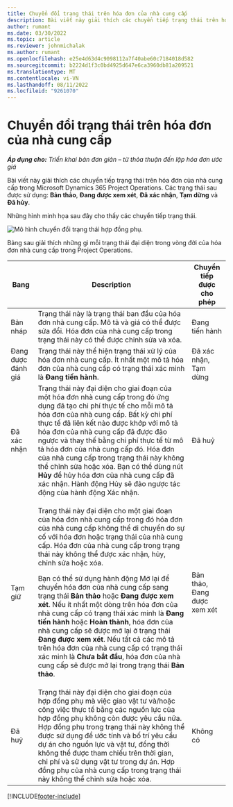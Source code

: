 ```yaml
---
title: Chuyển đổi trạng thái trên hóa đơn của nhà cung cấp
description: Bài viết này giải thích các chuyển tiếp trạng thái trên hóa đơn của nhà cung cấp trong Microsoft Dynamics 365 Project Operations.
author: rumant
ms.date: 03/30/2022
ms.topic: article
ms.reviewer: johnmichalak
ms.author: rumant
ms.openlocfilehash: e25e4d63d4c9098112a7f40abe60c7184018d582
ms.sourcegitcommit: b2224d1f3c0bd4925d647e6ca3960db81a209521
ms.translationtype: MT
ms.contentlocale: vi-VN
ms.lasthandoff: 08/11/2022
ms.locfileid: "9261070"
---
```

# <a name="state-transitions-on-a-vendor-invoice"></a>Chuyển đổi trạng thái trên hóa đơn của nhà cung cấp

_**Áp dụng cho:** Triển khai bản đơn giản – từ thỏa thuận đến lập hóa đơn ước giá_

Bài viết này giải thích các chuyển tiếp trạng thái trên hóa đơn của nhà cung cấp trong Microsoft Dynamics 365 Project Operations. Các trạng thái sau được sử dụng: **Bản thảo**, **Đang được xem xét**, **Đã xác nhận**, **Tạm dừng** và **Đã hủy**.

Những hình minh họa sau đây cho thấy các chuyển tiếp trạng thái.

![Mô hình chuyển đổi trạng thái hợp đồng phụ.](../media/VI_State_Model.jpg)

Bảng sau giải thích những gì mỗi trạng thái đại diện trong vòng đời của hóa đơn nhà cung cấp trong Project Operations.

| Bang | Description | Chuyển tiếp được cho phép |
| --- | --- | --- |
| Bản nháp | Trạng thái này là trạng thái ban đầu của hóa đơn nhà cung cấp. Mô tả và giá có thể được sửa đổi. Hóa đơn của nhà cung cấp trong trạng thái này có thể được chỉnh sửa và xóa. | Đang tiến hành |
| Đang được đánh giá | Trạng thái này thể hiện trạng thái xử lý của hóa đơn nhà cung cấp. Ít nhất một mô tả hóa đơn của nhà cung cấp có trạng thái xác minh là **Đang tiến hành**. | Đã xác nhận, Tạm dừng |
| Đã xác nhận | Trạng thái này đại diện cho giai đoạn của một hóa đơn nhà cung cấp trong đó ứng dụng đã tạo chi phí thực tế cho mỗi mô tả hóa đơn của nhà cung cấp. Bất kỳ chi phí thực tế đã liên kết nào được khớp với mô tả hóa đơn của nhà cung cấp đã được đảo ngược và thay thế bằng chi phí thực tế từ mô tả hóa đơn của nhà cung cấp đó. Hóa đơn của nhà cung cấp trong trạng thái này không thể chỉnh sửa hoặc xóa. Bạn có thể dùng nút **Hủy** để hủy hóa đơn của nhà cung cấp đã xác nhận. Hành động Hủy sẽ đảo ngược tác động của hành động Xác nhận. | Đã huỷ |
| Tạm giữ | <p>Trạng thái này đại diện cho một giai đoạn của hóa đơn nhà cung cấp trong đó hóa đơn của nhà cung cấp không thể di chuyển do sự cố với hóa đơn hoặc trạng thái của nhà cung cấp. Hóa đơn của nhà cung cấp trong trạng thái này không thể được xác nhận, hủy, chỉnh sửa hoặc xóa.</p><p>Bạn có thể sử dụng hành động Mở lại để chuyển hóa đơn của nhà cung cấp sang trạng thái **Bản thảo** hoặc **Đang được xem xét**. Nếu ít nhất một dòng trên hóa đơn của nhà cung cấp có trạng thái xác minh là **Đang tiến hành** hoặc **Hoàn thành**, hóa đơn của nhà cung cấp sẽ được mở lại ở trạng thái **Đang được xem xét**. Nếu tất cả các mô tả trên hóa đơn của nhà cung cấp có trạng thái xác minh là **Chưa bắt đầu**, hóa đơn của nhà cung cấp sẽ được mở lại trong trạng thái **Bản thảo**.</p> | Bản thảo, Đang được xem xét |
| Đã huỷ | Trạng thái này đại diện cho giai đoạn của hợp đồng phụ mà việc giao vật tư và/hoặc công việc thực tế bằng các nguồn lực của hợp đồng phụ không còn được yêu cầu nữa. Hợp đồng phụ trong trạng thái này không thể được sử dụng để ước tính và bố trí yêu cầu dự án cho nguồn lực và vật tư, đồng thời không thể được tham chiếu trên thời gian, chi phí và sử dụng vật tư trong dự án. Hợp đồng phụ của nhà cung cấp trong trạng thái này không thể chỉnh sửa hoặc xóa. | Không có |

[!INCLUDE[footer-include](../../includes/footer-banner.md)]
